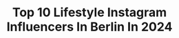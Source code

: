---
title: Top 10 Lifestyle Instagram Influencers In Berlin In 2024
description: >-
  Find top lifestyle Instagram influencers in Berlin in 2024. Most popular hashtags: #lifestyle #berlin #love #ootd.
platform: Instagram
hits: 481
text_top: See the top-rated Instagram influencers on inBeat.
text_bottom: Our search engine aggregates 481 Instagram influencers like this in Berlin, Germany for you to connect with.
profiles:
  - username: "rommel.anna"
    fullname: >-
      Anna
    bio: >-
      photography, fashion, lifestyle Berlin📍 @sesamyagency EMAIL: anna@sesamyagency.com
    location: "Germany"
    followers: 300212
    engagement: 888
    commentsToLikes: 0.005172
    id: ck0w6j2qc8sr80i19sr9v1kqp
    verified: false
    hashtags: "#cretegettogether, #peachymagazine, #erlemag, #portraits"
  - username: "stivoveyron"
    fullname: >-
      Stivo
    bio: >-
      🔵 It’s all about Mindset 🔵✌🏼️🇩🇪 •Enjoy 1 Life 😁 •Take the Chance 👊 •Dress to impress 👔 • Always keep moving 🏎 •Love your Body& Soul🍏
    location: "Germany"
    followers: 26524
    engagement: 570
    commentsToLikes: 0.052157
    id: ckaozwbr6nou10i78c1zwie4w
    verified: false
    hashtags: "#hugoboss, #mcfit, #germany, #suits"
  - username: "baerliner_luft"
    fullname: >-
      Berliner Luft
    bio: >-
      Erste Berliner Luft - Community Seite © #nosponsoring durch Schilkin -don't drink and drive- Fotos von euch per PN sind gerne gesehen ☺
    location: "Germany"
    followers: 4987
    engagement: 1336
    commentsToLikes: 0.007120
    id: ck6005p9mczxr0i14mamijj0s
    verified: false
    hashtags: "#push, #community, #love, #schilkin"
  - username: "mrsunicorn.de"
    fullname: >-
      ❥ Mrs Unicorn by Celine
    bio: >-
      Travel | Dance | Lifestyle 📍 Berlin, Germany
    location: "Germany"
    followers: 14237
    engagement: 32
    commentsToLikes: 0.050768
    id: ck0vuyu6xmrpb0i1946fd325h
    verified: false
    hashtags: "#oceanlover, #quoteoftheday, #happygirl, #vacationmode"
  - username: "asti_chin"
    fullname: >-
      Asti
    bio: >-
      🌱 vegan ✨ all natural Model 🌍 Traveling 🏐 Beachvolleyball Athlete - @hauptstadt_beacher
    location: "Germany"
    followers: 49471
    engagement: 338
    commentsToLikes: 0.082283
    id: clq9hyzp47c3n0k081x3v82u0
    verified: false
    hashtags: "#curlymodel, #beachvolleyballclubberlin, #modellife, #agencymodel"
  - username: "paulasenfkorn"
    fullname: >-
      Paula Senfkorn
    bio: >-
      ☁️ Berlin ✉️ paula@hey-ally.com Impr.: @heyally_impressum
    location: "Germany"
    followers: 268334
    engagement: 279
    commentsToLikes: 0.039265
    id: clto0xn29nmlj0k08pc2yepao
    verified: false
    hashtags: "#unboxingvideo, #dailyvlog, #paulasenfkorn, #mysterygift"
  - username: "saman_ibiza"
    fullname: >-
      Saman Baghi
    bio: >-
      🌏 🇩🇪🇮🇷 📍 Cologne | Teheran
    location: "Germany"
    followers: 76132
    engagement: 206
    commentsToLikes: 0.055148
    id: ck55ph1nbajlr0i11le5apqba
    verified: false
    hashtags: "#boxen, #hamburg, #tattoo, #marbella"
  - username: "biancalalilu"
    fullname: >-
      Bianca Lalilu 🧿
    bio: >-
      • Berlin | ♊ • F A S H I O N | L I F E S T Y L E | T R A V E L • Anfragen 📧 : biancabusiness.booking@gmail.com • @sheinofficial Code Bian20
    location: "Germany"
    followers: 24670
    engagement: 189
    commentsToLikes: 0.160454
    id: ck6u721s3j0qc0j710bw8zteo
    verified: false
    hashtags: "#wimpernberlin, #magdeburg, #staypositive, #inspo"
  - username: "debo3295"
    fullname: >-
      Debo
    bio: >-
      》Berlin📍 》Suzuki GSXR 600er L1 🏍 》👫@alphavlogss 》Motorradbekleidung 👚 @buese 》Felgen 💯 @indiv.style 》Motovloggerin
    location: "Germany"
    followers: 17937
    engagement: 937
    commentsToLikes: 0.013739
    id: ck6u6g9wqffgp0j7106sqrakx
    verified: false
    hashtags: "#alpharudel, #bikefam, #suzuki, #mivv"
  - username: "celinajadakerr"
    fullname: >-
      Celina Kerr 🦋
    bio: >-
      🎓B.A. Media & Communication Management ✉️ Management @musetheagency this profile includes advertising
    location: "Germany"
    followers: 98676
    engagement: 1795
    commentsToLikes: 0.006951
    id: ck5hclxbtir5g0i11wrprl4cs
    verified: false
    hashtags: "#fashion, #outfitideas, #look, #brown"
---